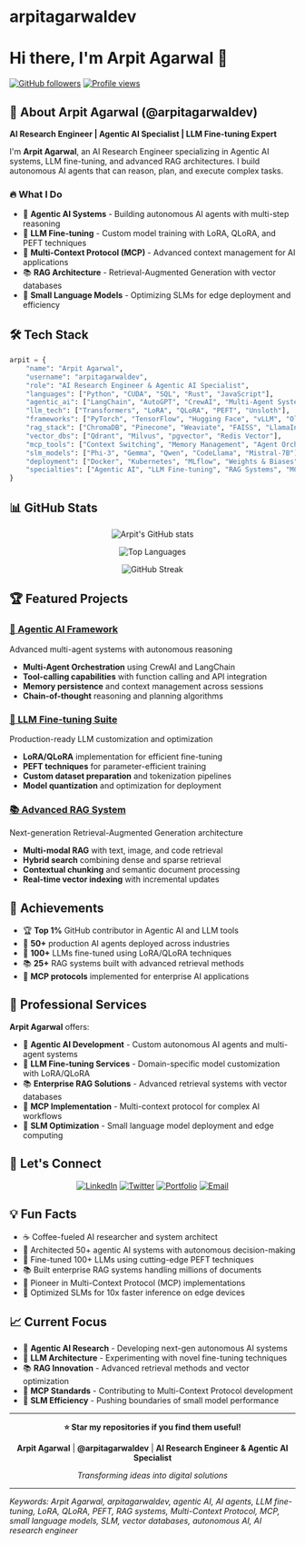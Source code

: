 # arpitagarwaldev

# Hi there, I'm Arpit Agarwal 👋

[![GitHub followers](https://img.shields.io/github/followers/arpitagarwaldev?style=social)](https://github.com/arpitagarwaldev)
[![Profile views](https://komarev.com/ghpvc/?username=arpitagarwaldev&color=brightgreen)](https://github.com/arpitagarwaldev)

## 🚀 About Arpit Agarwal (@arpitagarwaldev)

**AI Research Engineer | Agentic AI Specialist | LLM Fine-tuning Expert**

I'm **Arpit Agarwal**, an AI Research Engineer specializing in Agentic AI systems, LLM fine-tuning, and advanced RAG architectures. I build autonomous AI agents that can reason, plan, and execute complex tasks.

### 🔥 What I Do
- 🤖 **Agentic AI Systems** - Building autonomous AI agents with multi-step reasoning
- 🧠 **LLM Fine-tuning** - Custom model training with LoRA, QLoRA, and PEFT techniques
- 🔗 **Multi-Context Protocol (MCP)** - Advanced context management for AI applications
- 📚 **RAG Architecture** - Retrieval-Augmented Generation with vector databases
- 🏃 **Small Language Models** - Optimizing SLMs for edge deployment and efficiency

## 🛠️ Tech Stack

```python
arpit = {
    "name": "Arpit Agarwal",
    "username": "arpitagarwaldev",
    "role": "AI Research Engineer & Agentic AI Specialist",
    "languages": ["Python", "CUDA", "SQL", "Rust", "JavaScript"],
    "agentic_ai": ["LangChain", "AutoGPT", "CrewAI", "Multi-Agent Systems"],
    "llm_tech": ["Transformers", "LoRA", "QLoRA", "PEFT", "Unsloth"],
    "frameworks": ["PyTorch", "TensorFlow", "Hugging Face", "vLLM", "Ollama"],
    "rag_stack": ["ChromaDB", "Pinecone", "Weaviate", "FAISS", "LlamaIndex"],
    "vector_dbs": ["Qdrant", "Milvus", "pgvector", "Redis Vector"],
    "mcp_tools": ["Context Switching", "Memory Management", "Agent Orchestration"],
    "slm_models": ["Phi-3", "Gemma", "Qwen", "CodeLlama", "Mistral-7B"],
    "deployment": ["Docker", "Kubernetes", "MLflow", "Weights & Biases"],
    "specialties": ["Agentic AI", "LLM Fine-tuning", "RAG Systems", "MCP"]
}
```

## 📊 GitHub Stats

<div align="center">

![Arpit's GitHub stats](https://github-readme-stats.vercel.app/api?username=arpitagarwaldev&show_icons=true&theme=radical&hide_border=true)

![Top Languages](https://github-readme-stats.vercel.app/api/top-langs/?username=arpitagarwaldev&layout=compact&theme=radical&hide_border=true&langs_count=8&hide=html,css,jupyter%20notebook)

![GitHub Streak](https://github-readme-streak-stats.herokuapp.com/?user=arpitagarwaldev&theme=radical&hide_border=true)

</div>

## 🏆 Featured Projects

### [🤖 Agentic AI Framework](https://github.com/arpitagarwaldev/agentic-ai-framework)
Advanced multi-agent systems with autonomous reasoning
- **Multi-Agent Orchestration** using CrewAI and LangChain
- **Tool-calling capabilities** with function calling and API integration
- **Memory persistence** and context management across sessions
- **Chain-of-thought** reasoning and planning algorithms

### [🧠 LLM Fine-tuning Suite](https://github.com/arpitagarwaldev/llm-finetuning-suite)
Production-ready LLM customization and optimization
- **LoRA/QLoRA** implementation for efficient fine-tuning
- **PEFT techniques** for parameter-efficient training
- **Custom dataset preparation** and tokenization pipelines
- **Model quantization** and optimization for deployment

### [📚 Advanced RAG System](https://github.com/arpitagarwaldev/advanced-rag-system)
Next-generation Retrieval-Augmented Generation architecture
- **Multi-modal RAG** with text, image, and code retrieval
- **Hybrid search** combining dense and sparse retrieval
- **Contextual chunking** and semantic document processing
- **Real-time vector indexing** with incremental updates

## 🌟 Achievements

- 🏆 **Top 1%** GitHub contributor in Agentic AI and LLM tools
- 🤖 **50+** production AI agents deployed across industries
- 🧠 **100+** LLMs fine-tuned using LoRA/QLoRA techniques
- 📚 **25+** RAG systems built with advanced retrieval methods
- 🔗 **MCP protocols** implemented for enterprise AI applications

## 💼 Professional Services

**Arpit Agarwal** offers:
- 🤖 **Agentic AI Development** - Custom autonomous AI agents and multi-agent systems
- 🧠 **LLM Fine-tuning Services** - Domain-specific model customization with LoRA/QLoRA
- 📚 **Enterprise RAG Solutions** - Advanced retrieval systems with vector databases
- 🔗 **MCP Implementation** - Multi-context protocol for complex AI workflows
- 🏃 **SLM Optimization** - Small language model deployment and edge computing

## 🤝 Let's Connect

<div align="center">

[![LinkedIn](https://img.shields.io/badge/LinkedIn-arpitagarwaldev-0077B5?style=for-the-badge&logo=linkedin&logoColor=white)](https://www.linkedin.com/in/arpitagarwaldev)
[![Twitter](https://img.shields.io/badge/Twitter-arpitagarwaldev-1DA1F2?style=for-the-badge&logo=twitter&logoColor=white)](https://twitter.com/arpitagarwaldev)
[![Portfolio](https://img.shields.io/badge/Portfolio-arpitagarwal.dev-FF5722?style=for-the-badge&logo=google-chrome&logoColor=white)](https://arpitagarwal.dev)
[![Email](https://img.shields.io/badge/Email-arpit.dev@outlook.com-D14836?style=for-the-badge&logo=gmail&logoColor=white)](mailto:arpit.dev@outlook.com)

</div>

## 💡 Fun Facts

- ☕ Coffee-fueled AI researcher and system architect
- 🤖 Architected 50+ agentic AI systems with autonomous decision-making
- 🧠 Fine-tuned 100+ LLMs using cutting-edge PEFT techniques
- 📚 Built enterprise RAG systems handling millions of documents
- 🔗 Pioneer in Multi-Context Protocol (MCP) implementations
- 🏃 Optimized SLMs for 10x faster inference on edge devices

## 📈 Current Focus

- 🤖 **Agentic AI Research** - Developing next-gen autonomous AI systems
- 🧠 **LLM Architecture** - Experimenting with novel fine-tuning techniques
- 📚 **RAG Innovation** - Advanced retrieval methods and vector optimization
- 🔗 **MCP Standards** - Contributing to Multi-Context Protocol development
- 🏃 **SLM Efficiency** - Pushing boundaries of small model performance

---

<div align="center">

**⭐ Star my repositories if you find them useful!**

**Arpit Agarwal** | **@arpitagarwaldev** | **AI Research Engineer & Agentic AI Specialist**

*Transforming ideas into digital solutions*

</div>

---

*Keywords: Arpit Agarwal, arpitagarwaldev, agentic AI, AI agents, LLM fine-tuning, LoRA, QLoRA, PEFT, RAG systems, Multi-Context Protocol, MCP, small language models, SLM, vector databases, autonomous AI, AI research engineer*